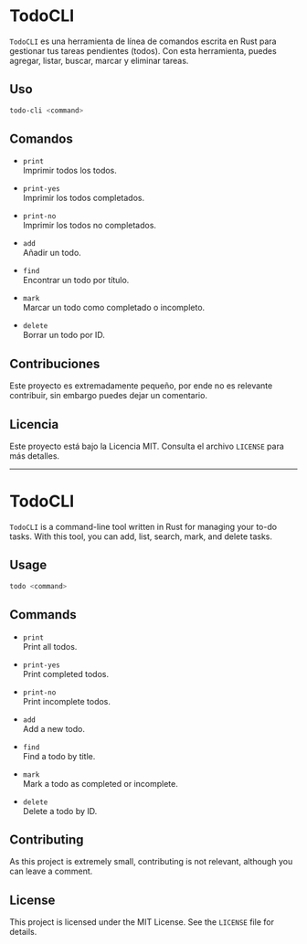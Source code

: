 # TodoCLI

`TodoCLI` es una herramienta de línea de comandos escrita en Rust para gestionar tus tareas pendientes (todos). Con esta herramienta, puedes agregar, listar, buscar, marcar y eliminar tareas.

## Uso

```bash
todo-cli <command>
```

## Comandos

- `print`  
  Imprimir todos los todos.

- `print-yes`  
  Imprimir los todos completados.

- `print-no`  
  Imprimir los todos no completados.

- `add`  
  Añadir un todo.

- `find`  
  Encontrar un todo por título.

- `mark`  
  Marcar un todo como completado o incompleto.

- `delete`  
  Borrar un todo por ID.

## Contribuciones

Este proyecto es extremadamente pequeño, por ende no es relevante contribuir, sin embargo puedes dejar un comentario.

## Licencia

Este proyecto está bajo la Licencia MIT. Consulta el archivo `LICENSE` para más detalles.

---

# TodoCLI

`TodoCLI` is a command-line tool written in Rust for managing your to-do tasks. With this tool, you can add, list, search, mark, and delete tasks.

## Usage

```bash
todo <command>
```

## Commands

- `print`  
  Print all todos.

- `print-yes`  
  Print completed todos.

- `print-no`  
  Print incomplete todos.

- `add`  
  Add a new todo.

- `find`  
  Find a todo by title.

- `mark`  
  Mark a todo as completed or incomplete.

- `delete`  
  Delete a todo by ID.

## Contributing

As this project is extremely small, contributing is not relevant, although you can leave a comment.

## License

This project is licensed under the MIT License. See the `LICENSE` file for details.
